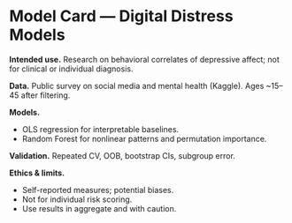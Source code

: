 # Model Card — Digital Distress Models

**Intended use.** Research on behavioral correlates of depressive affect; not for clinical or individual diagnosis.

**Data.** Public survey on social media and mental health (Kaggle). Ages ~15–45 after filtering.

**Models.**
- OLS regression for interpretable baselines.
- Random Forest for nonlinear patterns and permutation importance.

**Validation.** Repeated CV, OOB, bootstrap CIs, subgroup error.

**Ethics & limits.**
- Self-reported measures; potential biases.
- Not for individual risk scoring.
- Use results in aggregate and with caution.
